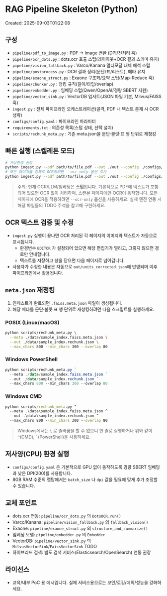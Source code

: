 # RAG Pipeline Skeleton (Python)
Created: 2025-09-03T01:22:08

## 구성
- `pipeline/pdf_to_image.py` : PDF → Image 변환 (DPI/전처리 훅)
- `pipeline/ocr_dots.py` : dots.ocr 호출 스텁(레이아웃+OCR 결과 스키마 유지)
- `pipeline/vision_fallback.py` : Varco/Kanana 멀티모달 대체 해석 스텁
- `pipeline/postprocess.py` : OCR 결과 정리(문단/표/리스트), 메타 유지
- `pipeline/exaone_struct.py` : Exaone 구조화/요약 스텁(Map-Reduce 훅)
- `pipeline/chunker.py` : 청킹 규칙(길이/타입/overlap)
- `pipeline/embedder.py` : 임베딩 스텁(Qwen/OpenAI/경량 SBERT 지원)
- `pipeline/vector_sink.py` : VectorDB 업서트(JSON 파일 기본, Milvus/FAISS 훅)
- `ingest.py` : 전체 파이프라인 오케스트레이션(골격, PDF 내 텍스트 존재 시 OCR 생략)
- `configs/config.yaml` : 파이프라인 파라미터
- `requirements.txt` : 의존성 목록(스텁 상태, 선택 설치)
- `scripts/rechunk_meta.py` : 기존 meta.json을 문단·불릿·표 행 단위로 재청킹

## 빠른 실행 (스켈레톤 모드)
```bash
# 가상환경 권장
python ingest.py --pdf path/to/file.pdf --out ./out --config ./configs/config.yaml
# 모든 페이지를 강제로 OCR하려면 --ocr-only 옵션 추가
python ingest.py --pdf path/to/file.pdf --out ./out --config ./configs/config.yaml --ocr-only
```
> 주의: 현재 OCR/LLM/임베딩은 **스텁**입니다. 기본적으로 PDF에 텍스트가 포함되어 있으면 OCR 없이 처리하며, 스캔본 페이지에만 OCR이 동작합니다. 모든 페이지에 OCR을 적용하려면 `--ocr-only` 옵션을 사용하세요. 실제 엔진 연동 시 해당 파일들의 TODO 주석을 참고해 구현하세요.

## OCR 텍스트 검증 및 수정
- `ingest.py` 실행이 끝나면 OCR 처리된 각 페이지의 이미지와 텍스트가 자동으로 표시됩니다.
  - 환경변수 `EDITOR` 가 설정되어 있으면 해당 편집기가 열리고, 그렇지 않으면 경로만 안내합니다.
  - 텍스트를 저장하고 창을 닫으면 다음 페이지로 넘어갑니다.
- 사용자가 수정한 내용은 자동으로 `out/units_corrected.json`에 반영되며 이후 파이프라인에서 활용됩니다.

## `meta.json` 재청킹
1. 인제스트가 완료되면 `.faiss.meta.json` 파일이 생성됩니다.
2. 해당 메타를 문단·불릿·표 행 단위로 재청킹하려면 다음 스크립트를 실행하세요.

### POSIX (Linux/macOS)
```bash
python scripts/rechunk_meta.py \
  --meta ./data/sample_index.faiss.meta.json \
  --out ./data/sample_index.rechunk.json \
  --max_chars 800 --min_chars 300 --overlap 80
```

### Windows PowerShell
```powershell
python scripts/rechunk_meta.py `
  --meta ./data/sample_index.faiss.meta.json `
  --out ./data/sample_index.rechunk.json `
  --max_chars 800 --min_chars 300 --overlap 80
```

### Windows CMD
```cmd
python scripts/rechunk_meta.py ^
  --meta .\data\sample_index.faiss.meta.json ^
  --out .\data\sample_index.rechunk.json ^
  --max_chars 800 --min_chars 300 --overlap 80
```
> Windows에서는 `\` 로 줄바꿈을 할 수 없으니 한 줄로 실행하거나 위와 같이 `^`(CMD), `` ` ``(PowerShell)을 사용하세요.

## 저사양(CPU) 환경 실행
- `configs/config.yaml` 은 기본적으로 GPU 없이 동작하도록 경량 SBERT 임베딩과 낮은 DPI(200)를 사용합니다.
- 8GB RAM 수준의 랩탑에서는 `batch_size` 나 `dpi` 값을 필요에 맞게 추가 조정할 수 있습니다.

## 교체 포인트
- dots.ocr 연동: `pipeline/ocr_dots.py` 의 `DotsOCR.run()`
- Varco/Kanana: `pipeline/vision_fallback.py` 의 `fallback_vision()`
- Exaone: `pipeline/exaone_struct.py` 의 `structure_and_summarize()`
- 임베딩 모델: `pipeline/embedder.py` 의 `Embedder`
- VectorDB: `pipeline/vector_sink.py` 의 `MilvusVectorSink`/`FaissVectorSink` TODO
- 하이브리드 검색: 별도 검색 서비스(Elasticsearch/OpenSearch) 연동 권장

## 라이선스
- 교육/내부 PoC 용 예시입니다. 실제 서비스용으로는 보안/로깅/예외/성능을 강화하세요.
